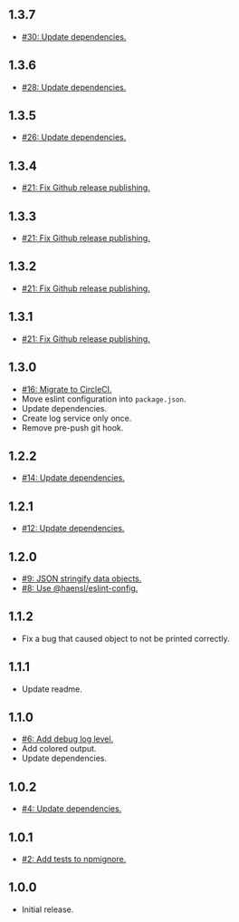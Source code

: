 ## 1.3.7
* [#30: Update dependencies.](https://github.com/haensl/log/issues/30)

## 1.3.6
* [#28: Update dependencies.](https://github.com/haensl/log/issues/28)

## 1.3.5
* [#26: Update dependencies.](https://github.com/haensl/log/issues/26)

## 1.3.4
* [#21: Fix Github release publishing.](https://github.com/haensl/log/issues/21)

## 1.3.3
* [#21: Fix Github release publishing.](https://github.com/haensl/log/issues/21)

## 1.3.2
* [#21: Fix Github release publishing.](https://github.com/haensl/log/issues/21)

## 1.3.1
* [#21: Fix Github release publishing.](https://github.com/haensl/log/issues/21)

## 1.3.0
* [#16: Migrate to CircleCI.](https://github.com/haensl/log/issues/16)
* Move eslint configuration into `package.json`.
* Update dependencies.
* Create log service only once.
* Remove pre-push git hook.

## 1.2.2
* [#14: Update dependencies.](https://github.com/haensl/log/issues/14)

## 1.2.1
* [#12: Update dependencies.](https://github.com/haensl/log/issues/12)

## 1.2.0
* [#9: JSON stringify data objects.](https://github.com/haensl/log/issues/9)
* [#8: Use @haensl/eslint-config.](https://github.com/haensl/log/issues/8)

## 1.1.2
* Fix a bug that caused object to not be printed correctly.

## 1.1.1
* Update readme.

## 1.1.0
* [#6: Add debug log level.](https://github.com/haensl/log/issues/6)
* Add colored output.
* Update dependencies.

## 1.0.2
* [#4: Update dependencies.](https://github.com/haensl/log/issues/4)

## 1.0.1
* [#2: Add tests to npmignore.](https://github.com/haensl/log/issues/2)

## 1.0.0
* Initial release.
